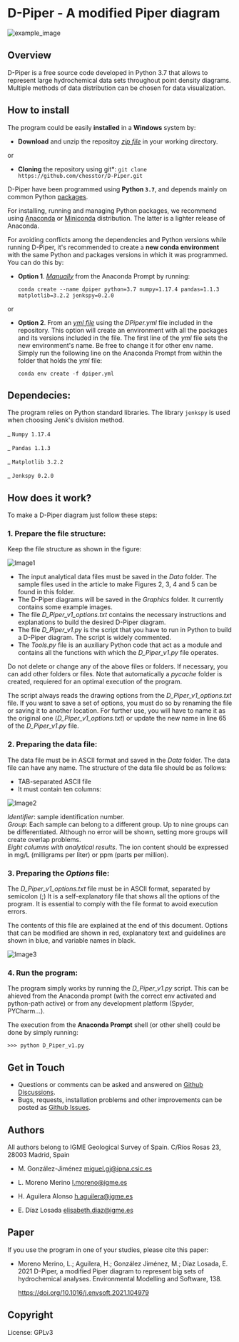# D-Piper - A modified Piper diagram
![example_image](https://github.com/chesstor/D-Piper/assets/75794654/c26938a5-1f0d-4ad3-9a7a-6386193d1d72)
## Overview
D-Piper is a free source code developed in Python 3.7 that allows to represent large hydrochemical data sets throughout point density diagrams. Multiple methods of data distribution can be chosen for data visualization.

## How to install

The program could be easily **installed** in a **Windows** system by:

* **Download** and unzip the repositoy [*zip file*](https://github.com/chesstor/D-Piper/archive/refs/heads/main.zip) in your working directory.

or
* **Cloning** the repository using git*:
    `git clone https://github.com/chesstor/D-Piper.git`




D-Piper have been programmed using **Python `3.7`**, and depends mainly on common Python [packages](##Dependecies).

For installing, running and managing Python packages, we recommend using [Anaconda](https://docs.anaconda.com/free/anaconda/install/windows/) or [Miniconda](https://docs.conda.io/en/latest/miniconda.html#windows-installers) distribution. The latter is a lighter release of Anaconda. 

For avoiding conflicts among the dependencies and Python versions while running D-Piper, it's recommended to create a **new conda environment** with the same Python and packages versions in which it was programmed. You can do this by:

* **Option 1**. [*Manually*](https://conda.io/projects/conda/en/latest/user-guide/tasks/manage-environments.html#creating-an-environment-with-commands) from the Anaconda Prompt by running:

    `conda create --name dpiper python=3.7 numpy=1.17.4 pandas=1.1.3 matplotlib=3.2.2 jenkspy=0.2.0
`

or
* **Option 2**. From an [*yml file*](https://conda.io/projects/conda/en/latest/user-guide/tasks/manage-environments.html#creating-an-environment-from-an-environment-yml-file) using the *DPiper.yml* file included in the repository. This option will create an environment with all the packages and its versions included in the file. The first line of the *yml* file sets the new environment's name. Be free to change it for other env name.  Simply run the following line on the Anaconda Prompt from within the folder that holds the *yml* file:

    `conda env create -f dpiper.yml`

## Dependecies:
The program relies on Python standard libraries. The library `jenkspy` is used when choosing Jenk's division method.

_ `Numpy 1.17.4`

_ `Pandas 1.1.3`

_ `Matplotlib 3.2.2`

_ `Jenkspy 0.2.0`


## How does it work?
To make a D-Piper diagram just follow these steps:
### 1. Prepare the file structure:
Keep the file structure as shown in the figure:

![Image1](https://github.com/chesstor/D-Piper/assets/75794654/00fe7dc2-b4ee-457e-8334-b1e1d153c033)

 * The input analytical data files must be saved in the *Data* folder. The sample files used in the article to make Figures 2, 3, 4 and 5 can be found in this folder.
 * The D-Piper diagrams will be saved in the *Graphics* folder. It currently contains some example images.
 * The file *D_Piper_v1_options.txt* contains the necessary instructions and explanations to build the desired D-Piper diagram.
 * The file *D_Piper_v1.py* is the script that you have to run in Python to build a D-Piper diagram. The script is widely commented.
 * The *Tools.py* file is an auxiliary Python code that act as a module and contains all the functions with which the *D_Piper_v1.py* file operates.
 
Do not delete or change any of the above files or folders. If necessary, you can add other folders or files. Note that automatically a *pycache* folder is created, requiered for an optimal execution of the program.
 
The script always reads the drawing options from the *D_Piper_v1_options.txt* file. If you want to save a set of options, you must do so by renaming the file or saving it to another location. For further use, you will have to name it as the original one (*D_Piper_v1_options.txt*) or update the new name in line 65 of the *D_Piper_v1.py* file.

### 2. Preparing the data file:

The data file must be in ASCII format and saved in the *Data* folder.
The data file can have any name.
The structure of the data file should be as follows:

* TAB-separated ASCII file
* It must contain ten columns:

![Image2](https://github.com/chesstor/D-Piper/assets/75794654/30a48fdc-244b-47a0-82f3-d17dd18ef6e5)

*Identifier*: sample identification number.<br>
*Group*: Each sample can belong to a different group. Up to nine groups can be differentiated. Although no error will be shown, setting more groups will create overlap problems.<br>
*Eight columns with analytical results*. The ion content should be expressed in mg/L (milligrams per liter) or ppm (parts per million).<br>

### 3. Preparing the _Options_ file:

The *D_Piper_v1_options.txt* file must be in ASCII format, separated by semicolon (;)
It is a self-explanatory file that shows all the options of the program.
It is essential to comply with the file format to avoid execution errors.

The contents of this file are explained at the end of this document. Options that can be modified are shown in red, explanatory text and guidelines are shown in blue, and variable names in black.

![Image3](https://github.com/chesstor/D-Piper/assets/75794654/ed681f19-33d2-463e-83e4-dff4f76100ac)

### 4. Run the program:
The program simply works by running the *D_Piper_v1.py* script.
This can be ahieved from the Anaconda prompt (with the correct env activated and python-path active) or from any development platform (Spyder, PYCharm...).

The execution from the **Anaconda Prompt** shell (or other shell) could be done by simply running:

`>>> python D_Piper_v1.py`

## Get in Touch

* Questions or comments can be asked and answered on [Github Discussions](https://github.com/chesstor/D-Piper/discussions).
* Bugs, requests, installation problems and other improvements can be posted as [Github Issues](https://github.com/chesstor/D-Piper/issues).

## Authors
All authors belong to IGME Geological Survey of Spain. C/Ríos Rosas 23, 28003 Madrid, Spain

* M. González-Jiménez         miguel.gj@ipna.csic.es

* L. Moreno Merino            l.moreno@igme.es

* H. Aguilera Alonso          h.aguilera@igme.es

* E. Díaz Losada              elisabeth.diaz@igme.es

## Paper
If you use the program in one of your studies, please cite this paper:
* Moreno Merino, L.; Aguilera, H.; González Jiménez, M.; Díaz Losada, E. 2021 D-Piper, a modified Piper
diagram to represent big sets of hydrochemical analyses. Environmental Modelling and Software, 138.

    https://doi.org/10.1016/j.envsoft.2021.104979

## Copyright
License: GPLv3 
